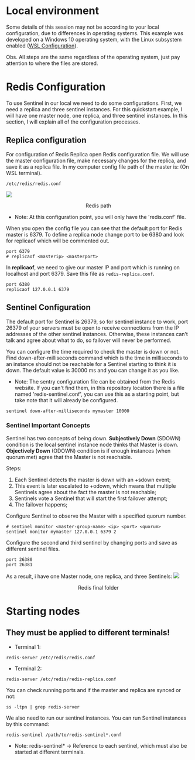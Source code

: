 # Local environment
Some details of this session may not be according to your local configuration, due to differences in operating systems. This example was developed on a Windows 10 operating system, with the Linux subsystem enabled ([WSL Configuration](https://docs.microsoft.com/pt-br/windows/wsl/install-win10)).

Obs. All steps are the same regardless of the operating system, just pay attention to where the files are stored.

# Redis Configuration
To use Sentinel in our local we need to do some configurations. First, we need a replica and three sentinel instances. For this quickstart example, I will have one master node, one replica, and three sentinel instances. In this section, I will explain all of the configuration processes.

## Replica configuration
For configuration of Redis Replica open Redis configuration file. We will use the master configuration file, make necessary changes for the replica, and save it as a replica file. In my computer config file path of the master is: (On WSL terminal).

``` /etc/redis/redis.conf ```

![](./.github/RedisPath.PNG)
<p align="center"> Redis path </p>

- Note: At this configuration point, you will only have the 'redis.conf' file.

When you open the config file you can see that the default port for Redis master is 6379. To define a replica node change port to be 6380 and look for replicaof which will be commented out.

```
port 6379
# replicaof <masterip> <masterport>
```

In **replicaof**, we need to give our master IP and port which is running on localhost and port 6379. Save this file as ```redis-replica.conf```.

```
port 6380
replicaof 127.0.0.1 6379
```

## Sentinel Configuration
The default port for Sentinel is 26379, so for sentinel instance to work, port 26379 of your servers must be open to receive connections from the IP addresses of the other sentinel instances. Otherwise, these instances can’t talk and agree about what to do, so failover will never be performed.

You can configure the time required to check the master is down or not. Find down-after-milliseconds command which is the time in milliseconds to an instance should not be reachable for a Sentinel starting to think it is down. The default value is 30000 ms and you can change it as you like.

- Note: The sentry configuration file can be obtained from the Redis website. If you can't find them, in this repository location there is a file named 'redis-sentinel.conf', you can use this as a starting point, but take note that it will already be configured.

```
sentinel down-after-milliseconds mymaster 10000
```

### Sentinel Important Concepts
Sentinel has two concepts of being down. **Subjectively Down** (SDOWN) condition is the local sentinel instance node thinks that Master is down. **Objectively Down** (ODOWN) condition is if enough instances (when quorum met) agree that the Master is not reachable.

Steps:
1. Each Sentinel detects the master is down with an +sdown event;
2. This event is later escalated to +odown, which means that multiple Sentinels agree about the fact the master is not reachable;
3. Sentinels vote a Sentinel that will start the first failover attempt;
4. The failover happens;

Configure Sentinel to observe the Master with a specified quorum number.

```
# sentinel monitor <master-group-name> <ip> <port> <quorum>
sentinel monitor mymaster 127.0.0.1 6379 2
```

Configure the second and third sentinel by changing ports and save as different sentinel files.

```
port 26380
port 26381
```

As a result, i have one Master node, one replica, and three Sentinels:
![](./.github/RedisPath.PNG)
<p align="center"> Redis final folder </p>

# Starting nodes
## They must be applied to different terminals!
- Terminal 1:
```
redis-server /etc/redis/redis.conf
```
- Terminal 2:
```
redis-server /etc/redis/redis-replica.conf
```

You can check running ports and if the master and replica are synced or not:

```
ss -ltpn | grep redis-server
```

We also need to run our sentinel instances. You can run Sentinel instances by this command:

```
redis-sentinel /path/to/redis-sentinel*.conf
```
- Note: redis-sentinel* -> Reference to each sentinel, which must also be started at different terminals.